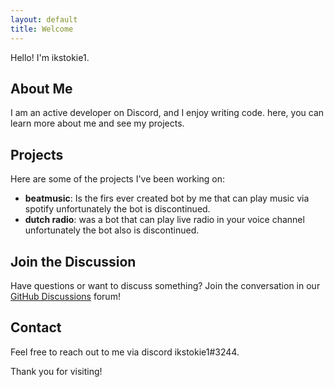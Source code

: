 ```yaml
---
layout: default
title: Welcome
---
```



Hello! I'm ikstokie1.

## About Me

I am an active developer on Discord, and I enjoy writing code. here, you can learn more about me and see my projects.

## Projects

Here are some of the projects I've been working on:

- **beatmusic**: Is the firs ever created bot by me that can play music via spotify unfortunately the bot is discontinued. 
- **dutch radio**: was a bot that can play live radio in your voice channel unfortunately the bot also is discontinued.

## Join the Discussion

Have questions or want to discuss something? Join the conversation in our [GitHub Discussions](https://github.com/ikstokie1/ikstokie1.github.io/discussions) forum!

## Contact

Feel free to reach out to me via discord ikstokie1#3244.

Thank you for visiting!
